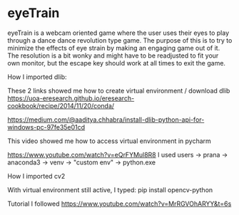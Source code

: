 # eyeTrain
eyeTrain is a webcam oriented game where the user uses their eyes to play through a dance dance revolution type game. The purpose of this is to try to minimize the effects of eye strain by making an engaging game out of it. The resolution is a bit wonky and might have to be readjusted to fit your own monitor, but the escape key should work at all times to exit the game. 

How I imported dlib:

These 2 links showed me how to create virtual environment / download dlib
https://uoa-eresearch.github.io/eresearch-cookbook/recipe/2014/11/20/conda/

https://medium.com/@aaditya.chhabra/install-dlib-python-api-for-windows-pc-97fe35e01cd

This video showed me how to access virtual environment in pycharm

https://www.youtube.com/watch?v=eQrFYMul8R8
I used users -> prana -> anaconda3 -> venv -> "custom env" -> python.exe

How I imported cv2

With virtual environment still active, I typed:
pip install opencv-python

Tutorial I followed
https://www.youtube.com/watch?v=MrRGVOhARYY&t=6s
